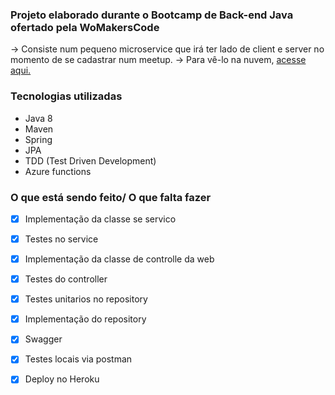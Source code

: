 ### Projeto elaborado durante o Bootcamp de Back-end Java ofertado pela WoMakersCode

-> Consiste num pequeno microservice que irá ter lado de client e server no momento de se cadastrar num meetup.
-> Para vê-lo na nuvem, [acesse aqui.](https://meetup-project-womakers.herokuapp.com/swagger-ui/#/)

### Tecnologias utilizadas
- Java 8
- Maven
- Spring
- JPA
- TDD (Test Driven Development)
- Azure functions

### O que está sendo feito/ O que falta fazer

- [x] Implementação da classe se servico

- [x] Testes no service

- [x] Implementação da classe de controlle da web

- [x] Testes do controller

- [x] Testes unitarios no repository

- [x] Implementação do repository

- [x] Swagger

- [x] Testes locais via postman

- [x] Deploy no Heroku